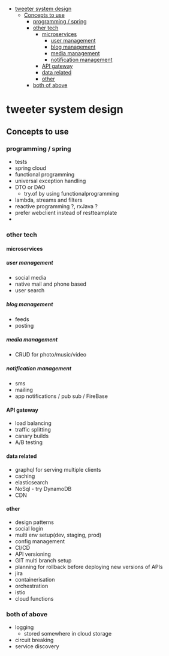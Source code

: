 - [tweeter system design](#tweeter-system-design)
	- [Concepts to use](#concepts-to-use)
		- [programming / spring](#programming--spring)
		- [other tech](#other-tech)
			- [microservices](#microservices)
				- [user management](#user-management)
				- [blog management](#blog-management)
				- [media management](#media-management)
				- [notification management](#notification-management)
			- [API gateway](#api-gateway)
			- [data related](#data-related)
			- [other](#other)
		- [both of above](#both-of-above)

# tweeter system design

## Concepts to use

### programming / spring
- tests
- spring cloud
- functional programming
- universal exception handling
- DTO or DAO
  - try.of by using functionalprogramming
- lambda, streams and filters
- reactive programming ?, rxJava ?
- prefer webclient instead of restteamplate
- 

### other tech

#### microservices

##### user management
- social media
- native mail and phone based
- user search

##### blog management
- feeds
- posting

##### media management
- CRUD for photo/music/video

##### notification management
- sms
- mailing
- app notifications / pub sub / FireBase

#### API gateway
- load balancing
- traffic splitting
- canary builds
- A/B testing

#### data related
- graphql for serving multiple clients
- caching
- elasticsearch
- NoSql - try DynamoDB
- CDN

#### other
- design patterns
- social login
- multi env setup(dev, staging, prod)
- config management
- CI/CD
- API versioning
- GIT multi branch setup
- planning for rollback before deploying new versions of APIs
- jira
- containerisation
- orchestration
- istio
- cloud functions
  
### both of above
- logging
  - stored somewhere in cloud storage
- circuit breaking
- service discovery